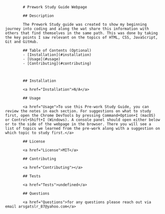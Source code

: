     		# Prework Study Guide Webpage

    		## Description

    		The Prework Study guide was created to show my beginning journey into coding and along the wat share this information with others that find themselves in the same path. This was done by taking the key points I saw relevant on the topics of HTML, CSS, JavaScript, Git and GitHub.

    		## Table of Contents (Optional)
    		- [Installation](#installation)
    		- [Usage](#usage)
    		- [Contributing](#contributing)



    		## Installation

    		<a href="Installation">N/A</a>

    		## Usage

    		<a href="Usage">To use this Pre-work Study Guide, you can review the notes in each section. For suggestions on what to study first, open the Chrome DevTools by pressing Command+Option+I (macOS) or Control+Shift+I (Windows). A console panel should open either below or to the side of the webpage in the browser. There you will see a list of topics we learned from the pre-work along with a suggestion on which topic to study first.</a>

    		## License

    		<a href="License">MIT</a>

    		## Contributing

    		<a href="Contributing"></a>

    		## Tests

    		<a href="Tests">undefined</a>

    		## Questions

    		<a href="Questions">for any questions please reach out via email arsgatslr_87@yahoo.com</a>
